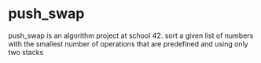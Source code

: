 # push_swap
push_swap is an algorithm project at school 42. sort a given list of numbers with the smallest number of operations that are predefined and using only two stacks
